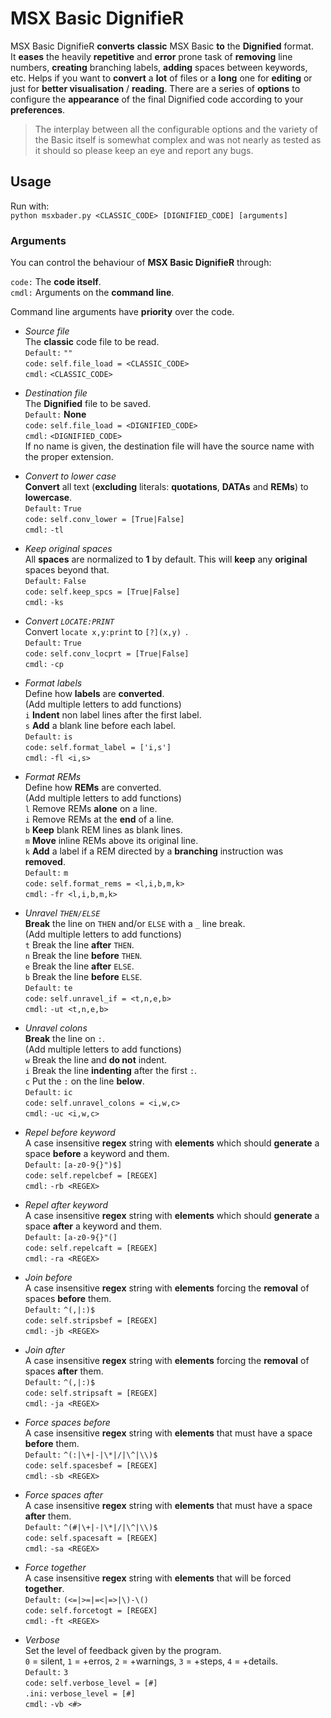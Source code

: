# MSX Basic DignifieR    MSX Basic DignifieR **converts** **classic** MSX Basic **to** the **Dignified** format.  It **eases** the heavily **repetitive** and **error** prone task of **removing** line numbers, **creating** branching labels, **adding** spaces between keywords, etc. Helps if you want to **convert** a **lot** of files or a **long** one for **editing** or just for **better visualisation** / **reading**. There are a series of **options** to configure the **appearance** of the final Dignified code according to your **preferences**.    > The interplay between all the configurable options and the variety of the Basic itself is somewhat complex and was not nearly as tested as it should so please keep an eye and report any bugs.    ## Usage      Run with:  `python msxbader.py <CLASSIC_CODE> [DIGNIFIED_CODE] [arguments]`    ### Arguments    You can control the behaviour of **MSX Basic DignifieR** through:    `code:` The **code itself**.  `cmdl:` Arguments on the **command line**.    Command line arguments have **priority** over the code.    - *Source file*  The **classic** code file to be read.  `Default:` `""`  `code:` `self.file_load = <CLASSIC_CODE>`  `cmdl:` `<CLASSIC_CODE>`    - *Destination file*  The **Dignified**  file to be saved.  `Default:` **None**  `code:` `self.file_load = <DIGNIFIED_CODE>`  `cmdl:` `<DIGNIFIED_CODE>`  If no name is given, the destination file will have the source name with the proper extension.    - *Convert to lower case*  **Convert** all text (**excluding** literals: **quotations**, **DATAs** and **REMs**) to **lowercase**.  `Default:` `True`  `code:` `self.conv_lower = [True|False]`  `cmdl:` `-tl`    - *Keep original spaces*  All **spaces** are normalized to **1** by default. This will **keep** any **original** spaces beyond that.  `Default:` `False`  `code:` `self.keep_spcs = [True|False]`  `cmdl:` `-ks`    - *Convert `LOCATE:PRINT`*  Convert `locate x,y:print` to `[?](x,y) `.  `Default:` `True`  `code:` `self.conv_locprt = [True|False]`  `cmdl:` `-cp`    - *Format labels*  Define how **labels** are **converted**.  (Add multiple letters to add functions)  `i` **Indent** non label lines after the first label.  `s` **Add** a blank line before each label.  `Default:` `is`  `code:` `self.format_label = ['i,s']`  `cmdl:` `-fl <i,s>`    - *Format REMs*  Define how **REMs** are converted.  (Add multiple letters to add functions)  `l` Remove REMs **alone** on a line.  `i` Remove REMs at the **end** of a line.  `b` **Keep** blank REM lines as blank lines.  `m` **Move** inline REMs above its original line.  `k` **Add** a label if a REM directed by a **branching** instruction was **removed**.  `Default:` `m`  `code:` `self.format_rems = <l,i,b,m,k>`  `cmdl:` `-fr <l,i,b,m,k>`    - *Unravel `THEN/ELSE`*  **Break** the line on `THEN` and/or `ELSE` with a `_` line break.  (Add multiple letters to add functions)  `t` Break the line **after** `THEN`.  `n` Break the line **before** `THEN`.  `e` Break the line **after** `ELSE`.  `b` Break the line **before** `ELSE`.  `Default:` `te`  `code:` `self.unravel_if = <t,n,e,b>`  `cmdl:` `-ut <t,n,e,b>`    - *Unravel colons*  **Break** the line on `:`.  (Add multiple letters to add functions)  `w` Break the line and **do not** indent.  `i` Break the line **indenting** after the first `:`.  `c` Put the `:` on the line **below**.  `Default:` `ic`  `code:` `self.unravel_colons = <i,w,c>`  `cmdl:` `-uc <i,w,c>`    - *Repel before keyword*  A case insensitive **regex** string with **elements** which should **generate** a space **before** a keyword and them.  `Default:` `[a-z0-9{}")$]`  `code:` `self.repelcbef = [REGEX]`  `cmdl:` `-rb <REGEX>`    - *Repel after keyword*  A case insensitive **regex** string with **elements** which should **generate** a space **after** a keyword and them.  `Default:` `[a-z0-9{}"(]`  `code:` `self.repelcaft = [REGEX]`  `cmdl:` `-ra <REGEX>`    - *Join before*  A case insensitive **regex** string with **elements** forcing the **removal** of spaces **before** them.  `Default:` `^(,|:)$`  `code:` `self.stripsbef = [REGEX]`  `cmdl:` `-jb <REGEX>`    - *Join after*  A case insensitive **regex** string with **elements** forcing the **removal** of spaces **after** them.  `Default:` `^(,|:)$`  `code:` `self.stripsaft = [REGEX]`  `cmdl:` `-ja <REGEX>`    - *Force spaces before*  A case insensitive **regex** string with **elements** that must have a space **before** them.  `Default:` `^(:|\+|-|\*|/|\^|\\)$`  `code:` `self.spacesbef = [REGEX]`  `cmdl:` `-sb <REGEX>`    - *Force spaces after*  A case insensitive **regex** string with **elements** that must have a space **after** them.  `Default:` `^(#|\+|-|\*|/|\^|\\)$`  `code:` `self.spacesaft = [REGEX]`  `cmdl:` `-sa <REGEX>`    - *Force together*  A case insensitive **regex** string with **elements** that will be forced **together**.  `Default:` `(<=|>=|=<|=>|\)-\()`  `code:` `self.forcetogt = [REGEX]`  `cmdl:` `-ft <REGEX>`    - *Verbose*  Set the level of feedback given by the program.   `0` = silent, `1` = +erros, `2` = +warnings, `3` = +steps, `4` = +details.  `Default:` `3`  `code:` `self.verbose_level = [#]`  `.ini:` `verbose_level = [#]`  `cmdl:` `-vb <#>`    <!--stackedit_data:  eyJoaXN0b3J5IjpbMjE2NTg5MTA0LC0xMDAyMjM0MjE4LDE2OD  E5ODg0NjgsMTY4NDQ2MjE4OCw2NzY5ODAzNTQsLTE2ODE2MjE5  OTEsMTM1NTI2NzY1MywtMTg0Mjc4ODYyOV19  -->  
